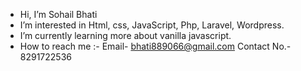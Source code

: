 - Hi, I’m Sohail Bhati
- I’m interested in Html, css, JavaScript, Php, Laravel, Wordpress.
- I’m currently learning more about vanilla javascript.
- How to reach me :- Email- bhati889066@gmail.com  Contact No.- 8291722536


